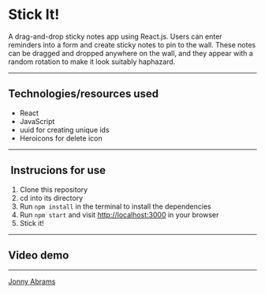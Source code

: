 # Stick It!

A drag-and-drop sticky notes app using React.js. Users can enter reminders into a form and create sticky notes to pin to the wall. These notes can be dragged and dropped anywhere on the wall, and they appear with a random rotation to make it look suitably haphazard.

---

## Technologies/resources used

* React
* JavaScript
* uuid for creating unique ids
* Heroicons for delete icon

---

##  Instrucions for use

1. Clone this repository
2. cd into its directory
3. Run `npm install` in the terminal to install the dependencies
4. Run `npm start` and visit [http://localhost:3000](http://localhost:3000) in your browser
5. Stick it!

---

## Video demo

---

[Jonny Abrams](https://github.com/jonnyabrams)